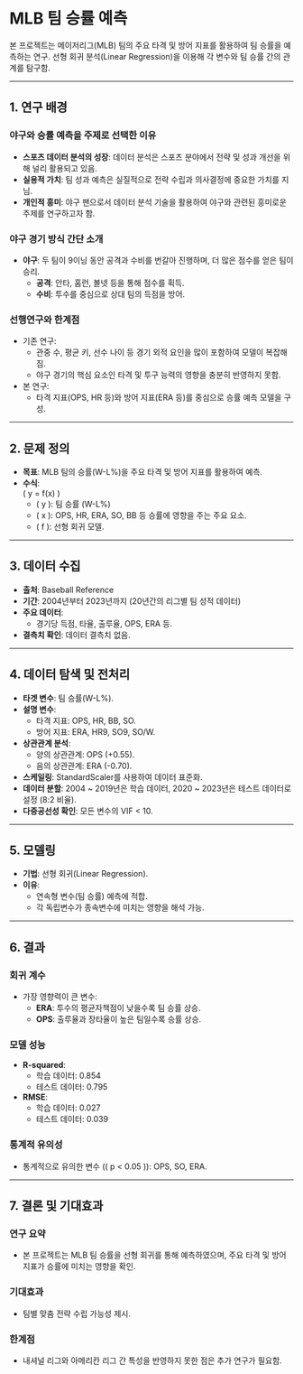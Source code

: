 # MLB 팀 승률 예측

본 프로젝트는 메이저리그(MLB) 팀의 주요 타격 및 방어 지표를 활용하여 팀 승률을 예측하는 연구. 선형 회귀 분석(Linear Regression)을 이용해 각 변수와 팀 승률 간의 관계를 탐구함.

---

## 1. 연구 배경
### 야구와 승률 예측을 주제로 선택한 이유
- **스포츠 데이터 분석의 성장**: 데이터 분석은 스포츠 분야에서 전략 및 성과 개선을 위해 널리 활용되고 있음.
- **실용적 가치**: 팀 성과 예측은 실질적으로 전략 수립과 의사결정에 중요한 가치를 지님.
- **개인적 흥미**: 야구 팬으로서 데이터 분석 기술을 활용하여 야구와 관련된 흥미로운 주제를 연구하고자 함.

### 야구 경기 방식 간단 소개
- **야구**: 두 팀이 9이닝 동안 공격과 수비를 번갈아 진행하며, 더 많은 점수를 얻은 팀이 승리.
  - **공격**: 안타, 홈런, 볼넷 등을 통해 점수를 획득.
  - **수비**: 투수를 중심으로 상대 팀의 득점을 방어.

### 선행연구와 한계점
- 기존 연구:
  - 관중 수, 평균 키, 선수 나이 등 경기 외적 요인을 많이 포함하여 모델이 복잡해짐.
  - 야구 경기의 핵심 요소인 타격 및 투구 능력의 영향을 충분히 반영하지 못함.
- 본 연구:
  - 타격 지표(OPS, HR 등)와 방어 지표(ERA 등)를 중심으로 승률 예측 모델을 구성.

---

## 2. 문제 정의
- **목표**: MLB 팀의 승률(W-L%)을 주요 타격 및 방어 지표를 활용하여 예측.
- **수식**:  
  \( y = f(x) \)
  - \( y \): 팀 승률 (W-L%)
  - \( x \): OPS, HR, ERA, SO, BB 등 승률에 영향을 주는 주요 요소.
  - \( f \): 선형 회귀 모델.

---

## 3. 데이터 수집
- **출처**: Baseball Reference
- **기간**: 2004년부터 2023년까지 (20년간의 리그별 팀 성적 데이터)
- **주요 데이터**:
  - 경기당 득점, 타율, 출루율, OPS, ERA 등.
- **결측치 확인**: 데이터 결측치 없음.

---

## 4. 데이터 탐색 및 전처리
- **타겟 변수**: 팀 승률(W-L%).
- **설명 변수**:
  - 타격 지표: OPS, HR, BB, SO.
  - 방어 지표: ERA, HR9, SO9, SO/W.
- **상관관계 분석**:
  - 양의 상관관계: OPS (+0.55).
  - 음의 상관관계: ERA (-0.70).
- **스케일링**: StandardScaler를 사용하여 데이터 표준화.
- **데이터 분할**: 2004 ~ 2019년은 학습 데이터, 2020 ~ 2023년은 테스트 데이터로 설정 (8:2 비율).
- **다중공선성 확인**: 모든 변수의 VIF < 10.

---

## 5. 모델링
- **기법**: 선형 회귀(Linear Regression).
- **이유**:
  - 연속형 변수(팀 승률) 예측에 적합.
  - 각 독립변수가 종속변수에 미치는 영향을 해석 가능.

---

## 6. 결과
### 회귀 계수
- 가장 영향력이 큰 변수:
  - **ERA**: 투수의 평균자책점이 낮을수록 팀 승률 상승.
  - **OPS**: 출루율과 장타율이 높은 팀일수록 승률 상승.

### 모델 성능
- **R-squared**:
  - 학습 데이터: 0.854
  - 테스트 데이터: 0.795
- **RMSE**:
  - 학습 데이터: 0.027
  - 테스트 데이터: 0.039

### 통계적 유의성
- 통계적으로 유의한 변수 (\( p < 0.05 \)): OPS, SO, ERA.

---

## 7. 결론 및 기대효과
### 연구 요약
- 본 프로젝트는 MLB 팀 승률을 선형 회귀를 통해 예측하였으며, 주요 타격 및 방어 지표가 승률에 미치는 영향을 확인.

### 기대효과
- 팀별 맞춤 전략 수립 가능성 제시.

### 한계점
- 내셔널 리그와 아메리칸 리그 간 특성을 반영하지 못한 점은 추가 연구가 필요함.
